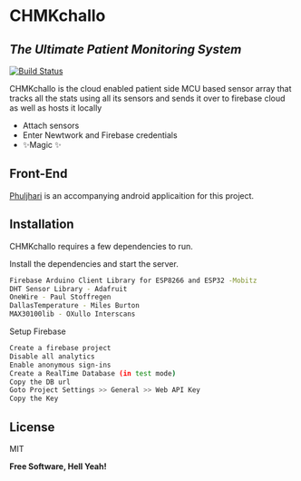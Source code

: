 # CHMKchallo
## _The Ultimate Patient Monitoring System_

[![Build Status](https://travis-ci.org/joemccann/dillinger.svg?branch=master)](https://travis-ci.org/joemccann/dillinger)

CHMKchallo is the cloud enabled patient side MCU based sensor array that tracks all the stats using all its sensors
and sends it over to firebase cloud as well as hosts it locally

- Attach sensors
- Enter Newtwork and Firebase credentials
- ✨Magic ✨

## Front-End

[Phuljhari](https://github.com/1719pankaj/Phuljhari) is an accompanying android applicaition for this project.

## Installation

CHMKchallo requires a few dependencies to run.

Install the dependencies and start the server.

```sh
Firebase Arduino Client Library for ESP8266 and ESP32 -Mobitz
DHT Sensor Library - Adafruit
OneWire - Paul Stoffregen
DallasTemperature - Miles Burton
MAX30100lib - OXullo Interscans
```

Setup Firebase

```sh
Create a firebase project
Disable all analytics
Enable anonymous sign-ins
Create a RealTime Database (in test mode)
Copy the DB url
Goto Project Settings >> General >> Web API Key
Copy the Key
```


## License

MIT

**Free Software, Hell Yeah!**

